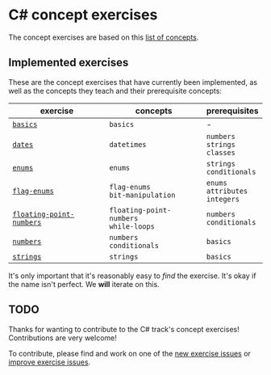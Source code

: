 # C&#35; concept exercises

The concept exercises are based on this [list of concepts][reference-shared].

## Implemented exercises

These are the concept exercises that have currently been implemented, as well as the concepts they teach and their prerequisite concepts:

| exercise                                                            | concepts                                   | prerequisites                           |
| ------------------------------------------------------------------- | ------------------------------------------ | --------------------------------------- |
| [`basics`][concept-exercise-basics]                                 | `basics`                                   | -                                       |
| [`dates`][concept-exercise-datetimes]                               | `datetimes`                                | `numbers`<br/>`strings`<br/>`classes`   |
| [`enums`][concept-exercise-enums]                                   | `enums`                                    | `strings`<br/>`conditionals`            |
| [`flag-enums`][concept-exercise-flag-enums]                         | `flag-enums`<br/>`bit-manipulation`        | `enums`<br/>`attributes`</br>`integers` |
| [`floating-point-numbers`][concept-exercise-numbers-floating-point] | `floating-point-numbers`<br/>`while-loops` | `numbers`<br/>`conditionals`            |
| [`numbers`][concept-exercise-numbers]                               | `numbers`<br/>`conditionals`               | `basics`                                |
| [`strings`][concept-exercise-strings]                               | `strings`                                  | `basics`                                |

It's only important that it's reasonably easy to _find_ the exercise. It's okay if the name isn't perfect. We **will** iterate on this.

## TODO

Thanks for wanting to contribute to the C# track's concept exercises! Contributions are very welcome!

To contribute, please find and work on one of the [new exercise issues][issues-new-exercise] or [improve exercise issues][issues-improve-exercise].

[reference-shared]: ../../reference/README.md
[reference]: ./reference.md
[concept-exercises]: ./concept/README.md
[concept-exercise-basics]: ./basics/.meta/design.md
[concept-exercise-flag-enums]: ./flag-enums/.meta/design.md
[concept-exercise-datetimes]: ./datetimes/.meta/design.md
[concept-exercise-enums]: ./enums/.meta/design.md
[concept-exercise-numbers-floating-point]: ./floating-point-numbers/.meta/design.md
[concept-exercise-numbers]: ./numbers/.meta/design.md
[concept-exercise-strings]: ./strings/.meta/design.md
[issues-new-exercise]: https://github.com/exercism/v3/issues?utf8=%E2%9C%93&q=is%3Aopen+label%3Atrack%2Fcsharp+label%3Atype%2Fnew-exercise+label%3Astatus%2Fhelp-wanted
[issues-improve-exercise]: https://github.com/exercism/v3/issues?utf8=%E2%9C%93&q=is%3Aopen+label%3Atrack%2Fcsharp+label%3Atype%2Fimprove-exercise+label%3Astatus%2Fhelp-wanted
